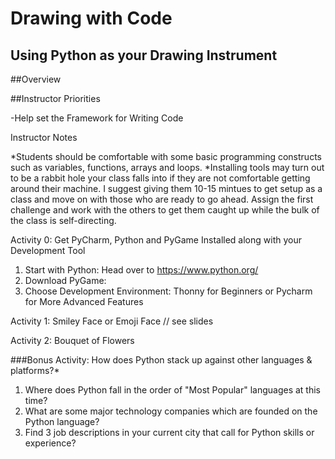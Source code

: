 # Drawing with Code
## Using Python as your Drawing Instrument

##Overview

##Instructor Priorities

-Help set the Framework for Writing Code

Instructor Notes

*Students should be comfortable with some basic programming constructs such as variables, functions, arrays and loops.
*Installing tools may turn out to be a rabbit hole your class falls into if they are not comfortable getting around their machine. I suggest giving them 10-15 mintues to get setup as a class and move on with those who are ready to go ahead. Assign the first challenge and work with the others to get them caught up while the bulk of the class is self-directing.



Activity 0: Get PyCharm, Python and PyGame Installed along with your Development Tool

1. Start with Python: Head over to https://www.python.org/
2. Download PyGame: 
3. Choose Development Environment: Thonny for Beginners or Pycharm for More Advanced Features



Activity 1: Smiley Face or Emoji Face 
 // see slides



Activity 2: Bouquet of Flowers


###Bonus Activity: How does Python stack up against other languages & platforms?*

1. Where does Python fall in the order of "Most Popular" languages at this time?
2. What are some major technology companies which are founded on the Python language?
3. Find 3 job descriptions in your current city that call for Python skills or experience?




